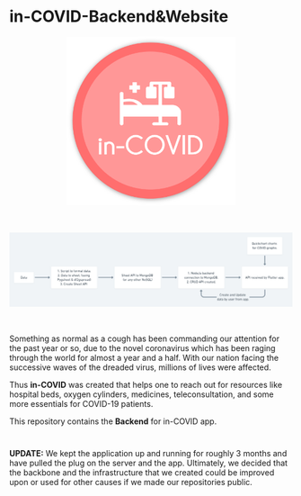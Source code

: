# in-COVID-Backend&Website
<p align="center">
    <img src="/src/logoFULL.png" width="300" title="logo">
</p>
<br>
<p align="center">
    <img src="/src/workflow.png" width="1000" title="logo">
</p>

<br>

Something as normal as a cough has been commanding our attention for the past year or so, due to the novel coronavirus which has been raging through the world for almost a year and a half. With our nation facing the successive waves of the dreaded virus, millions of lives were affected.

Thus **in-COVID** was created that helps one to reach out for resources like hospital beds, oxygen cylinders, medicines, teleconsultation, and some more essentials for COVID-19 patients.


This repository contains the **Backend** for in-COVID app.
#
**UPDATE:**
We kept the application up and running for roughly 3 months and have pulled the plug on the server and the app. Ultimately, we decided that the backbone and the infrastructure that we created could be improved upon or used for other causes if we made our repositories public. 

